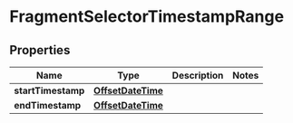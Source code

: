

# FragmentSelectorTimestampRange


## Properties

| Name | Type | Description | Notes |
|------------ | ------------- | ------------- | -------------|
|**startTimestamp** | [**OffsetDateTime**](OffsetDateTime.md) |  |  |
|**endTimestamp** | [**OffsetDateTime**](OffsetDateTime.md) |  |  |




